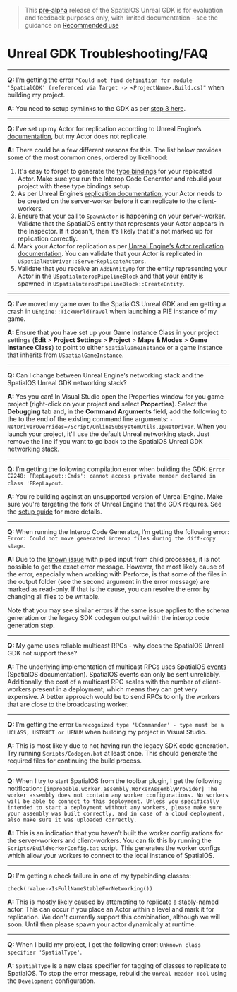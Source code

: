 > This [pre-alpha](https://docs.improbable.io/reference/13.1/shared/release-policy#maturity-stages) release of the SpatialOS Unreal GDK is for evaluation and feedback purposes only, with limited documentation - see the guidance on [Recommended use]({{urlRoot}}/index#recommended-use)

# Unreal GDK Troubleshooting/FAQ

------

**Q:** I’m getting the error `"Could not find definition for module 'SpatialGDK' (referenced via Target -> <ProjectName>.Build.cs)"` when building my project.

**A:** You need to setup symlinks to the GDK as per [step 3 here]({{urlRoot}}/setup-and-installing#building).

------

**Q:** I've set up my Actor for replication according to Unreal Engine’s [documentation](https://docs.unrealengine.com/en-us/Gameplay/Networking/Actors), but my Actor does not replicate.

**A:** There could be a few different reasons for this. The list below provides some of the most common ones, ordered by likelihood:
1. It's easy to forget to generate the [type bindings]({{urlRoot}}/content/interop) for your replicated Actor. Make sure you run the Interop Code Generator and rebuild your project with these type bindings setup.
1. As per Unreal Engine’s [replication documentation](https://docs.unrealengine.com/en-us/Gameplay/Networking/Actors), your Actor needs to be created on the server-worker before it can replicate to the client-workers.
1. Ensure that your call to `SpawnActor` is happening on your server-worker.
Validate that the SpatialOS entity that represents your Actor appears in the Inspector. If it doesn't, then it's likely that it's not marked up for replication correctly.
1. Mark your Actor for replication as per [Unreal Engine’s Actor replication documentation](https://docs.unrealengine.com/en-us/Gameplay/Networking/Actors). You can validate that your Actor is replicated in `USpatialNetDriver::ServerReplicateActors`.
1. Validate that you receive an `AddEntityOp` for the entity representing your Actor in the `USpatialnteropPipelineBlock` and that your entity is spawned in `USpatialnteropPipelineBlock::CreateEntity`.

------

**Q:** I've moved my game over to the SpatialOS Unreal GDK and am getting a crash in `UEngine::TickWorldTravel` when launching a PIE instance of my game.

**A:** Ensure that you have set up your Game Instance Class in your project settings (**Edit** > **Project Settings** > **Project** > **Maps & Modes** > **Game Instance Class**) to point to either `SpatialGameInstance` or a game instance that inherits from `USpatialGameInstance`.

------

**Q:** Can I change between Unreal Engine’s networking stack and the SpatialOS Unreal GDK networking stack?

**A:** Yes you can! In Visual Studio open the Properties window for you game project (right-click on your project and select **Properties**). Select the **Debugging** tab and, in the **Command Arguments** field, add the following to the to the end of the existing command line arguments:
`-NetDriverOverrides=/Script/OnlineSubsystemUtils.IpNetDriver`. When you launch your project, it'll use the default Unreal networking stack. Just remove the line if you want to go back to the SpatialOS Unreal GDK networking stack.

------

**Q:** I’m getting the following compilation error when building the GDK: `Error C2248: FRepLayout::Cmds': cannot access private member declared in class 'FRepLayout`.

**A:** You're building against an unsupported version of Unreal Engine. Make sure you're targeting the fork of Unreal Engine that the GDK requires. See the [setup guide]({{urlRoot}}/setup-and-installing#building) for more details.

------

**Q:** When running the Interop Code Generator, I’m getting the following error: `Error: Could not move generated interop files during the diff-copy stage`.

**A:** Due to the [known issue]({{urlRoot}}/known-issues) with piped input from child processes, it is not possible to get the exact error message. However, the most likely cause of the error, especially when working with Perforce, is that some of the files in the output folder (see the second argument in the error message) are marked as read-only. If that is the cause, you can resolve the error by changing all files to be writable.

Note that you may see similar errors if the same issue applies to the schema generation or the legacy SDK codegen output within the interop code generation step.

------

**Q:** My game uses reliable multicast RPCs - why does the SpatialOS Unreal GDK not support these?

**A:** The underlying implementation of multicast RPCs uses SpatialOS [events](https://docs.improbable.io/reference/13.1/shared/glossary#event) (SpatialOS documentation). SpatialOS events can only be sent unreliably. Additionally, the cost of a multicast RPC scales with the number of client-workers present in a deployment, which means they can get very expensive. A better approach would be to send RPCs to only the workers that are close to the broadcasting worker.

------

**Q:** I’m getting the error `Unrecognized type 'UCommander' - type must be a UCLASS, USTRUCT or UENUM` when building my project in Visual Studio.

**A:** This is most likely due to not having run the legacy SDK code generation. Try running `Scripts/Codegen.bat` at least once. This should generate the required files for continuing the build process.

------

**Q:** When I try to start SpatialOS from the toolbar plugin, I get the following notification:
`[improbable.worker.assembly.WorkerAssemblyProvider] The worker assembly does not contain any worker configurations. No workers will be able to connect to this deployment. Unless you specifically intended to start a deployment without any workers, please make sure your assembly was built correctly, and in case of a cloud deployment, also make sure it was uploaded correctly.`

**A:** This is an indication that you haven’t built the worker configurations for the server-workers and client-workers. You can fix this by running the `Scripts/BuildWorkerConfig.bat` script. This generates the worker configs which allow your workers to connect to the local instance of SpatialOS.

------

**Q:** I'm getting a check failure in one of my typebinding classes:
```
check(!Value->IsFullNameStableForNetworking())
```

**A:** This is mostly likely caused by attempting to replicate a stably-named actor. This can occur if you place an Actor within a level and mark it for replication. We don't currently support this combination, although we will soon. Until then please spawn your actor dynamically at runtime.

------

**Q:** When I build my project, I get the following error: `Unknown class specifier 'SpatialType'`.

**A:** `SpatialType` is a new class specifier for tagging of classes to replicate to SpatialOS. To stop the error message, rebuild the `Unreal Header Tool` using the `Development` configuration.